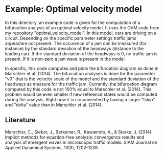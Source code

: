 # Example: Optimal velocity model
In this directory, an example code is given for the computation of a bifurcation analysis of an optimal  velocity model. It uses the OVM code from my repository "optimal_velocity_model". In this model, cars are driving on a circuit. Depending on the specific parameter settings traffic jams appear/are not present. The occurence of a jam can be measured (for instance) by the standard deviation of the headways (distance to the leading car). If the standard deviation of the headways is 0, no traffic jam is present. If it is non-zero a jam wave is present in the model.

In specific, this code computes and plots the bifurcation diagram as done in Marschler et al. (2014). The bifurcation analyses is done for the parameter "v0" that is the velocity scale of the model and the standard deviation of the headways as measure for the traffic jam. Currently, the bifurcation diagram computed by this code is not 100% equal to Marschler et al. (2014). This problem would be even smaller if new reference states would be computed during the analysis. Right now it is circumvented by having a larger "tskip" and "delta" value than in Marschler et al. (2014).

## Literature
Marschler, C., Sieber, J., Berkemer, R., Kawamoto, A., & Starke, J. (2014). Implicit methods for equation-free analysis: convergence results and analysis of emergent waves in microscopic traffic models. SIAM Journal on Applied Dynamical Systems, 13(3), 1202-1238.
